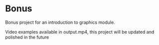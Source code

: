 # Bonus 

Bonus project for an introduction to graphics module.

Video examples available in output.mp4, this project will be updated and 
polished in the future
